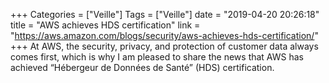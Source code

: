 +++
Categories = ["Veille"]
Tags = ["Veille"]
date = "2019-04-20 20:26:18"
title = "AWS achieves HDS certification"
link = "https://aws.amazon.com/blogs/security/aws-achieves-hds-certification/"
+++
At AWS, the security, privacy, and protection of customer data always comes first, which is why I am pleased to share the news that AWS has achieved “Hébergeur de Données de Santé” (HDS) certification.